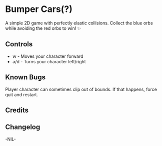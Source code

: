# Bumper Cars(?)
A simple 2D game with perfectly elastic collisions. Collect the blue orbs while avoiding the red orbs to win! :sparkles:
## Controls
* w - Moves your character forward
* a/d - Turns your character left/right
## Known Bugs
Player character can sometimes clip out of bounds. If that happens, force quit and restart.
## Credits

## Changelog
-NIL-
